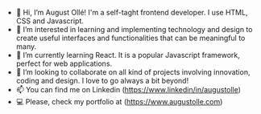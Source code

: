 - 👋 Hi, I’m August Ollé! I'm a self-taght frontend developer. I use HTML, CSS and Javascript.
- 👀 I’m interested in learning and implementing technology and design to create useful interfaces and functionalities that can be meaningful to many.
- 🌱 I’m currently learning React. It is a popular Javascript framework, perfect for web applications.
- 💞️ I’m looking to collaborate on all kind of projects involving innovation, coding and design. I love to go always a bit beyond!
- 📫 You can find me on Linkedin (https://www.linkedin/in/augustolle)
- 💻 Please, check my portfolio at (https://www.augustolle.com)

